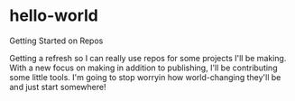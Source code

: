 # hello-world
Getting Started on Repos


Getting a refresh so I can really use repos for some projects I'll be making. With a new focus on making in addition to publishing, I'll be contributing some little tools. I'm going to stop worryin how world-changing they'll be and just start somewhere!
